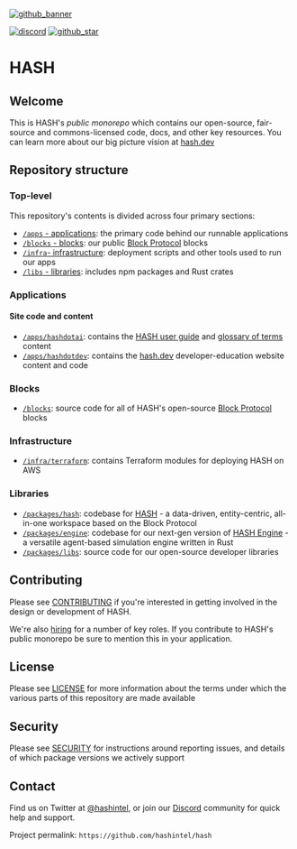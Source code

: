 [github_banner]: https://hash.dev/?utm_medium=organic&utm_source=github_readme_hash-repo_root
[github_star]: https://github.com/hashintel/hash#
[discord]: https://hash.ai/discord?utm_medium=organic&utm_source=github_readme_hash-repo_root
[hash.dev]: https://hash.dev?utm_medium=organic&utm_source=github_readme_hash-repo_root
[hash]: https://hash.ai/platform/hash?utm_medium=organic&utm_source=github_readme_hash-repo_root
[hash engine]: https://hash.ai/platform/engine?utm_medium=organic&utm_source=github_readme_hash-repo_root
[hash user guide]: https://hash.ai/docs?utm_medium=organic&utm_source=github_readme_hash-repo_root
[glossary of terms]: https://hash.ai/glossary?utm_medium=organic&utm_source=github_readme_hash-repo_root
[block protocol]: https://github.com/blockprotocol/blockprotocol
[hiring]: https://hash.ai/careers?utm_medium=organic&utm_source=github_readme_hash-repo_root

[![github_banner](https://hash.ai/cdn-cgi/imagedelivery/EipKtqu98OotgfhvKf6Eew/ec83e48d-5a46-4c3f-a603-5d9fc43ff400/github)][github_banner]

[![discord](https://img.shields.io/discord/840573247803097118)][discord] [![github_star](https://img.shields.io/github/stars/hashintel/hash?label=Star%20on%20GitHub&style=social)][github_star]

# HASH

## Welcome

This is HASH's _public monorepo_ which contains our open-source, fair-source and commons-licensed code, docs, and other key resources. You can learn more about our big picture vision at [hash.dev]

## Repository structure

### Top-level

This repository's contents is divided across four primary sections:

- [`/apps` - applications](#applications): the primary code behind our runnable applications
- [`/blocks` - blocks](#blocks): our public [Block Protocol] blocks
- [`/infra`- infrastructure](#infrastructure): deployment scripts and other tools used to run our apps
- [`/libs` - libraries](#libraries): includes npm packages and Rust crates

### Applications

#### Site code and content

- [`/apps/hashdotai`](apps/hashdotai): contains the [HASH user guide] and [glossary of terms] content
- [`/apps/hashdotdev`](apps/hashdotdev): contains the [hash.dev] developer-education website content and code

### Blocks

- [`/blocks`](blocks): source code for all of HASH's open-source [Block Protocol] blocks

### Infrastructure

- [`/infra/terraform`](infra/terraform): contains Terraform modules for deploying HASH on AWS

### Libraries

- [`/packages/hash`](packages/hash): codebase for [HASH] - a data-driven, entity-centric, all-in-one workspace based on the Block Protocol
- [`/packages/engine`](packages/engine): codebase for our next-gen version of [HASH Engine] - a versatile agent-based simulation engine written in Rust
- [`/packages/libs`](packages/libs): source code for our open-source developer libraries

## Contributing

Please see [CONTRIBUTING](CONTRIBUTING.md) if you're interested in getting involved in the design or development of HASH.

We're also [hiring] for a number of key roles. If you contribute to HASH's public monorepo be sure to mention this in your application.

## License

Please see [LICENSE](LICENSE.md) for more information about the terms under which the various parts of this repository are made available

## Security

Please see [SECURITY](SECURITY.md) for instructions around reporting issues, and details of which package versions we actively support

## Contact

Find us on Twitter at [@hashintel](https://twitter.com/hashintel), or join our [Discord] community for quick help and support.

Project permalink: `https://github.com/hashintel/hash`
